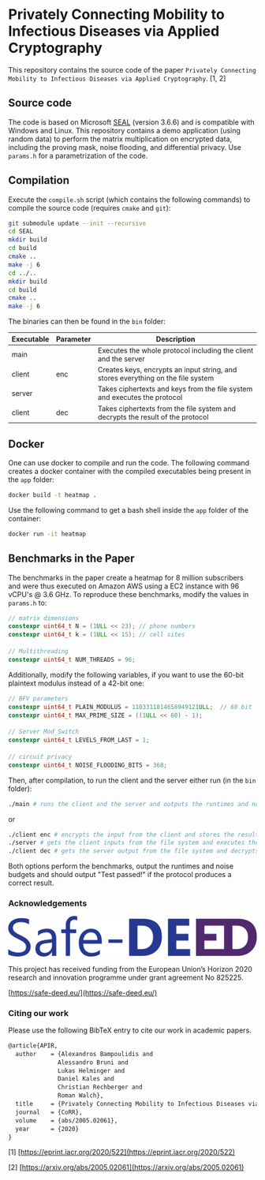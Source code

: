 # Privately Connecting Mobility to Infectious Diseases via Applied Cryptography

This repository contains the source code of the paper `Privately Connecting Mobility to Infectious Diseases via Applied Cryptography`. [1, 2]

## Source code

The code is based on Microsoft [SEAL](https://github.com/Microsoft/SEAL) (version 3.6.6) and is compatible with Windows and Linux.
This repository contains a demo application (using random data) to perform the matrix multiplication on encrypted data, including the proving mask, noise flooding, and differential privacy. Use `params.h` for a parametrization of the code.

## Compilation

Execute the `compile.sh` script (which contains the following commands) to compile the source code (requires `cmake` and `git`):

```bash
git submodule update --init --recursive
cd SEAL
mkdir build
cd build
cmake ..
make -j 6
cd ../..
mkdir build
cd build
cmake ..
make -j 6
```

The binaries can then be found in the `bin` folder:

| Executable | Parameter | Description                                                                      |
|------------|-----------|----------------------------------------------------------------------------------|
| main       |           | Executes the whole protocol including the client and the server                                               |
| client     | enc       | Creates keys, encrypts an input string, and stores everything on the file system |
| server     |           | Takes ciphertexts and keys from the file system and executes the protocol        |
| client     | dec       | Takes ciphertexts from the file system and decrypts the result of the protocol   |

## Docker

One can use docker to compile and run the code. The following command creates a docker container with the compiled executables being present in the `app` folder:

```bash
docker build -t heatmap .
```

Use the following command to get a bash shell inside the `app` folder of the container:

```bash
docker run -it heatmap
```

## Benchmarks in the Paper

The benchmarks in the paper create a heatmap for 8 million subscribers and were thus executed on Amazon AWS using a EC2 instance with 96 vCPU's @ 3.6 GHz. To reproduce these benchmarks, modify the values in `params.h` to:

```cpp
// matrix dimensions
constexpr uint64_t N = (1ULL << 23); // phone numbers
constexpr uint64_t k = (1ULL << 15); // cell sites

// Multithreading
constexpr uint64_t NUM_THREADS = 96;
```

Additionally, modify the following variables, if you want to use the 60-bit plaintext modulus instead of a 42-bit one:

```cpp
// BFV parameters
constexpr uint64_t PLAIN_MODULUS = 1103311814658949121ULL;  // 60 bit
constexpr uint64_t MAX_PRIME_SIZE = ((1ULL << 60) - 1);

// Server Mod_Switch
constexpr uint64_t LEVELS_FROM_LAST = 1;

// circuit privacy
constexpr uint64_t NOISE_FLOODING_BITS = 368;
```

Then, after compilation, to run the client and the server either run (in the `bin` folder):

```bash
./main # runs the client and the server and outputs the runtimes and noise budgets
```

or

```bash
./client enc # encrypts the input from the client and stores the results on the file system
./server # gets the client inputs from the file system and executes the protocol. Stores the result on the file system
./client dec # gets the server output from the file system and decrypts the result.
```

Both options perform the benchmarks, output the runtimes and noise budgets and should output "Test passed!" if the protocol produces a correct result.

### Acknowledgements

![Safe-DEED Logo](https://github.com/IAIK/CoronaHeatMap/blob/master/Safe-DEED_logo.png)

This project has received funding from the European Union’s Horizon 2020 research and innovation programme under grant agreement No 825225.

[https://safe-deed.eu/](https://safe-deed.eu/)

### Citing our work

Please use the following BibTeX entry to cite our work in academic papers.

```tex
@article{APIR,
  author    = {Alexandros Bampoulidis and
              Alessandro Bruni and
              Lukas Helminger and
              Daniel Kales and
              Christian Rechberger and
              Roman Walch},
  title     = {Privately Connecting Mobility to Infectious Diseases via Applied Cryptography},
  journal   = {CoRR},
  volume    = {abs/2005.02061},
  year      = {2020}
}
```

[1] [https://eprint.iacr.org/2020/522](https://eprint.iacr.org/2020/522)

[2] [https://arxiv.org/abs/2005.02061](https://arxiv.org/abs/2005.02061)
